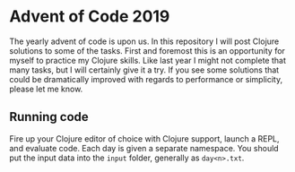 # Advent of Code 2019

The yearly advent of code is upon us.
In this repository I will post Clojure solutions to some of the tasks.
First and foremost this is an opportunity for myself to practice my Clojure skills.
Like last year I might not complete that many tasks, but I will certainly give it a try.
If you see some solutions that could be dramatically improved with regards to performance or simplicity, please let me know.

## Running code

Fire up your Clojure editor of choice with Clojure support, launch a REPL, and evaluate code.
Each day is given a separate namespace.
You should put the input data into the `input` folder, generally as `day<n>.txt`.
